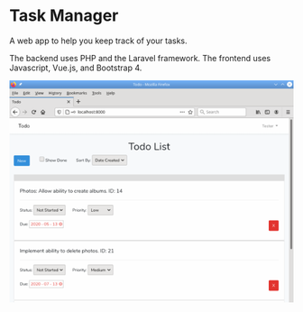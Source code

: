# Task Manager

A web app to help you keep track of your tasks.

The backend uses PHP and the Laravel framework. The frontend uses Javascript, Vue.js, and Bootstrap 4.

![screenshot](Screenshot.png)
